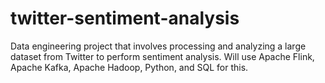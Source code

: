 # twitter-sentiment-analysis
Data engineering project that involves processing and analyzing a large dataset from Twitter to perform sentiment analysis. Will use Apache Flink, Apache Kafka, Apache Hadoop, Python, and SQL for this.
